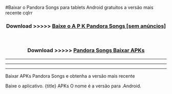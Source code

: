 #Baixar o Pandora Songs   para tablets Android gratuitos a versão mais recente cqlrr


<div align="center">
<h3>Download >>>>> <a href="https://pt-web.web.app/?pt= Pandora Songs ">Baixe o A P K Pandora Songs  [sem anúncios]</a></h3><br>

<h3>Download >>>>> <a href="https://pt-web.web.app/?pt= Pandora Songs ">Pandora Songs  Baixar APKs</a></h3>
</div>

----------------------------------------------------------

----------------------------------------------------------

----------------------------------------------------------

Baixar APKs Pandora Songs  e obtenha a versão mais recente

Baixe o aplicativo. {title} APKs O nome é a versão para .Android.



